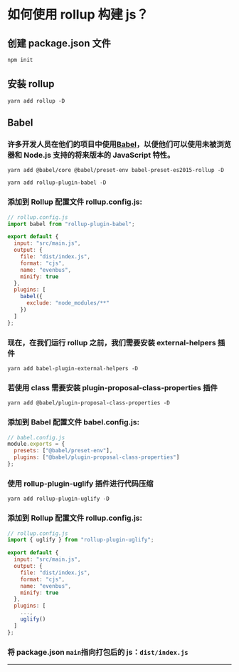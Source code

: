 # 如何使用 rollup 构建 js？

## 创建 package.json 文件

```js
npm init
```

## 安装 rollup

```bish
yarn add rollup -D
```

## Babel

### 许多开发人员在他们的项目中使用[Babel](https://babeljs.io/)，以便他们可以使用未被浏览器和 Node.js 支持的将来版本的 JavaScript 特性。

```bish
yarn add @babel/core @babel/preset-env babel-preset-es2015-rollup -D
```

```bish
yarn add rollup-plugin-babel -D
```

### 添加到 Rollup 配置文件 rollup.config.js:

```js
// rollup.config.js
import babel from "rollup-plugin-babel";

export default {
  input: "src/main.js",
  output: {
    file: "dist/index.js",
    format: "cjs",
    name: "evenbus",
    minify: true
  },
  plugins: [
    babel({
      exclude: "node_modules/**"
    })
  ]
};
```

### 现在，在我们运行 rollup 之前，我们需要安装 external-helpers 插件

```bish
yarn add babel-plugin-external-helpers -D
```

### 若使用 class 需要安装 plugin-proposal-class-properties 插件

```bish
yarn add @babel/plugin-proposal-class-properties -D
```

### 添加到 Babel 配置文件 babel.config.js:

```js
// babel.config.js
module.exports = {
  presets: ["@babel/preset-env"],
  plugins: ["@babel/plugin-proposal-class-properties"]
};
```

### 使用 rollup-plugin-uglify 插件进行代码压缩

```bish
yarn add rollup-plugin-uglify -D
```

### 添加到 Rollup 配置文件 rollup.config.js:

```js
// rollup.config.js
import { uglify } from "rollup-plugin-uglify";

export default {
  input: "src/main.js",
  output: {
    file: "dist/index.js",
    format: "cjs",
    name: "evenbus",
    minify: true
  },
  plugins: [
    ...,
    uglify()
  ]
};
```

### 将 package.json `main`指向打包后的 js：`dist/index.js`

---
